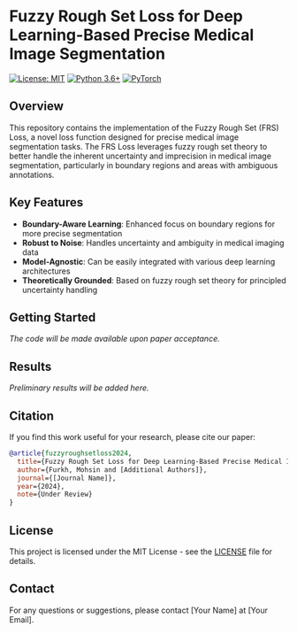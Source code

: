 # Fuzzy Rough Set Loss for Deep Learning-Based Precise Medical Image Segmentation

[![License: MIT](https://img.shields.io/badge/License-MIT-yellow.svg)](https://opensource.org/licenses/MIT)
[![Python 3.6+](https://img.shields.io/badge/python-3.6+-blue.svg)](https://www.python.org/downloads/)
[![PyTorch](https://img.shields.io/badge/PyTorch-1.7+-EE4C2C.svg)](https://pytorch.org/)

## Overview
This repository contains the implementation of the Fuzzy Rough Set (FRS) Loss, a novel loss function designed for precise medical image segmentation tasks. The FRS Loss leverages fuzzy rough set theory to better handle the inherent uncertainty and imprecision in medical image segmentation, particularly in boundary regions and areas with ambiguous annotations.

## Key Features
- **Boundary-Aware Learning**: Enhanced focus on boundary regions for more precise segmentation
- **Robust to Noise**: Handles uncertainty and ambiguity in medical imaging data
- **Model-Agnostic**: Can be easily integrated with various deep learning architectures
- **Theoretically Grounded**: Based on fuzzy rough set theory for principled uncertainty handling

## Getting Started
*The code will be made available upon paper acceptance.*

## Results
*Preliminary results will be added here.*

## Citation
If you find this work useful for your research, please cite our paper:

```bibtex
@article{fuzzyroughsetloss2024,
  title={Fuzzy Rough Set Loss for Deep Learning-Based Precise Medical Image Segmentation},
  author={Furkh, Mohsin and [Additional Authors]},
  journal={[Journal Name]},
  year={2024},
  note={Under Review}
}
```

## License
This project is licensed under the MIT License - see the [LICENSE](LICENSE) file for details.

## Contact
For any questions or suggestions, please contact [Your Name] at [Your Email].
